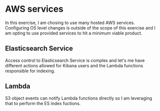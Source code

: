 # AWS services

In this exercise, I am chosing to use many hosted AWS services. 
Configuring OS level changes is outside of the scope of this exercise and I am opting to use provided services to hit
a minimum viable product.

## Elasticsearch Service
Access control to Elasticsearch Service is complex and let's me have different actions allowed for Kibana users and the Lambda functions responsible for indexing.

## Lambda
S3 object events can notify Lambda functions directly so I am leveraging that to perform the ES index fuctions.